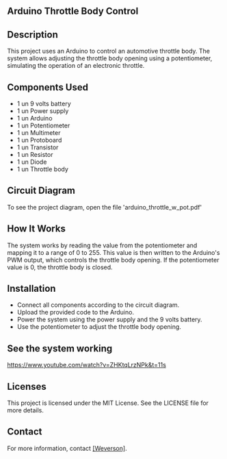 ## Arduino Throttle Body Control

## Description

This project uses an Arduino to control an automotive throttle body. The system allows adjusting the throttle body opening using a potentiometer, simulating the operation of an electronic throttle.

## Components Used

  * 1 un 9 volts battery
  * 1 un Power supply
  * 1 un Arduino
  * 1 un Potentiometer
  * 1 un Multimeter
  * 1 un Protoboard
  * 1 un Transistor
  * 1 un Resistor
  * 1 un Diode
  * 1 un Throttle body

## Circuit Diagram

To see the project diagram, open the file 'arduino_throttle_w_pot.pdf'

## How It Works

The system works by reading the value from the potentiometer and mapping it to a range of 0 to 255. This value is then written to the Arduino's PWM output, which controls the throttle body opening. If the potentiometer value is 0, the throttle body is closed.

## Installation

  - Connect all components according to the circuit diagram.
  - Upload the provided code to the Arduino.
  - Power the system using the power supply and the 9 volts battery.
  - Use the potentiometer to adjust the throttle body opening.

## See the system working

https://www.youtube.com/watch?v=ZHKtqLrzNPk&t=11s

## Licenses

This project is licensed under the MIT License. See the LICENSE file for more details.

## Contact

For more information, contact [\[Weverson\]](https://github.com/weversonbarbieri).